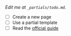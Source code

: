 _Edit me at `_partials/todo.md`._

* [ ] Create a new page
* [ ] Use a partial template
* [ ] Read the [official guide](http://docs.doctave.com)
